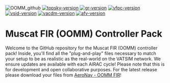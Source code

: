 ![OOMM_github](https://github.com/user-attachments/assets/df9ffd38-f657-4543-aaba-0c16ef25db69)
[![topsky-version](https://img.shields.io/badge/TopSky-2.5-blue.svg)](https://forum.vatsim-scandinavia.org/d/34-topsky-plugin-25/2)
[![gr-version](https://img.shields.io/badge/Ground%20Radar-1.6.2-blue.svg)](https://forum.vatsim-scandinavia.org/d/136-ground-radar-plugin-16-beta-2)
[![vfpc-version](https://img.shields.io/badge/vFPC-2.1.1-blue.svg)](https://github.com/hpeter2/VFPC)
[![vsid-version](https://img.shields.io/badge/vSID-0.12.1-blue.svg)](https://github.com/Gameagle/vSID)
[![vacdm-version](https://img.shields.io/badge/vACDM-1.3.2-blue.svg)](https://github.com/vACDM)
[![afv-version](https://img.shields.io/badge/AFV-1.2.1-blue.svg)](https://audio.vatsim.net/docs/2.0/atc/euroscope)

# Muscat FIR (OOMM) Controller Pack
Welcome to the GitHub repository for the Muscat FIR (OOMM) controller pack! Inside, you'll find all the "plug-and-play" files necessary to match your setup to be as realistic as the real-world on the VATSIM network. We ensure updates are available with each AIRAC cycle! Please note that this is for development and open collaborative purposes. For the latest release please download your files from [AeroNav - OOMM FIR](https://files.aero-nav.com/OOMM)!